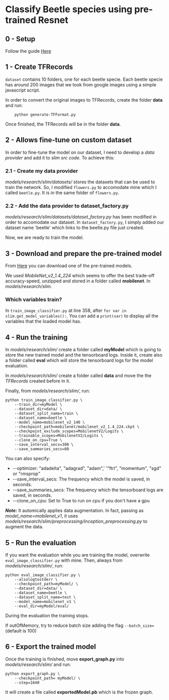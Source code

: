 # Classify Beetle species using pre-trained Resnet
## 0 - Setup
Follow the guide [Here](https://github.com/tensorflow/models/tree/master/research/slim#Install)

## 1 - Create TFRecords
```dataset``` contains 10 folders, one for each beetle specie. Each beetle specie has around 200 images that we took from google images using a simple javascript script.

In order to convert the original images to TFRecords, create the folder **data** and run:

```
	python generate-TFFormat.py
```

Once finished, the TFRecords will be in the folder **data**.

## 2 - Allows fine-tune on custom dataset
In order to fine-tune the model on our dataset, I need to develop a *data provider* and add it to *slim src code*. To achieve this:

### 2.1 - Create my data provider
*models/research/slim/datasets/* stores the datasets that can be used to train the network. So, I modified ```flowers.py``` to accomodate mine which I called ```beetle.py```. It is in the same folder of ```flowers.py```.

### 2.2 - Add the data provider to dataset_factory.py
*models/research/slim/datasets/dataset_factory.py* has been modified in order to accomodate our dataset.
In ```dataset_factory.py```, I simply added our dataset name 'beetle' which links to the beetle.py file just created.

Now, we are ready to train the model.

## 3 - Download and prepare the pre-trained model
From [Here](https://github.com/tensorflow/models/tree/master/research/slim#Pretrained) you can download one of the pre-trained models.

We used *MobileNet_v2_1.4_224* which seems to offer the best trade-off accuracy-speed, unzipped and stored in a folder called **mobilenet**. In *models/research/slim*.

### Which variables train?
In ```train_image_classifier.py``` at line 358, after ```for var in slim.get_model_variables():```.
You can add a ```print(var)``` to display all the variables that the loaded model has.

## 4 - Run the training 
In *models/research/slim/* create a folder called **myModel** which is going to store the new trained model and the tensorboard logs. Inside it, create also a folder called **eval** which will store the tensorboard logs for the model evaluation.

In *models/research/slim/* create a folder called **data** and move the the *TFRecords* created before in it.

Finally, from *models/research/slim/*, run:
```
python train_image_classifier.py \
    --train_dir=myModel \
    --dataset_dir=data/ \
    --dataset_split_name=train \
    --dataset_name=beetle \
    --model_name=mobilenet_v2_140 \
    --checkpoint_path=mobilenet/mobilenet_v2_1.4_224.ckpt \
    --checkpoint_exclude_scopes=MobilenetV2/Logits \
    --trainable_scopes=MobilenetV2/Logits \
    --clone_on_cpu=True \
    --save_interval_secs=300 \
    --save_summaries_secs=60

```

You can also specify:
* --optimizer: "adadelta", "adagrad", "adam",'
    '"ftrl", "momentum", "sgd" or "rmsprop"
* --save_interval_secs: The frequency which the model is saved, in seconds.
* --save_summaries_secs: The frequency which the tensorboard logs are saved, in seconds.
* --clone_on_cpu: Set to True to run on cpu if you don't have a gpu

***Note:*** It automically applies data augmentation. In fact, passing as *model_name=mobilenet_v1*,
it uses *models/research/slim/preprocessing/inception_preprocessing.py* to augment the data.

## 5 - Run the evaluation
If you want the evaluation while you are training the model, overwrite ```eval_image_classifier.py``` with mine. Then, always from *models/research/slim/*, run: 
```
python eval_image_classifier.py \
    --alsologtostderr \
    --checkpoint_path=myModel/ \
    --dataset_dir=data/ \
    --dataset_name=beetle \
    --dataset_split_name=test \
    --model_name=mobilenet_v1 \
    --eval_dir=myModel/eval/ 
```

During the evaluation the training stops.

If outOfMemory, try to reduce batch size adding the flag ```--batch_size=``` (default is 100)

## 6 - Export the trained model
Once the training is finished, move **export_graph.py** into *models/research/slim/* and run:
```
python export_graph.py \
    --checkpoint_path= myModel/ \
    --step=1640
```

It will create a file called **exportedModel.pb** which is the frozen graph.
